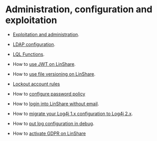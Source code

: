 # Administration, configuration and exploitation

* [Exploitation and administration](exploitation-administration.md).

* [LDAP configuration](ldap.md).

* [LQL Functions](LQL-functions.md).

* How to [use JWT on LinShare](how-to-use-jwt.md).

* How to [use file versioning on LinShare](how-to-use-file-versioning.md).

* [Lockout account rules ](lockout-rules.md)

* How to [configure password policy](configuration-password-policy.md)

* How to [login into LinShare without email](how-to-login-without-email.md).

* How to [migrate your Log4j 1.x configuration to Log4j 2.x](how-to-migrate-log4j-configuration.md).

* How to [put log configuration in debug](how-to-put-log-configuration-in-debug.md).

* How to [activate GDPR on LinShare](how-to-activate-gdpr.md)
